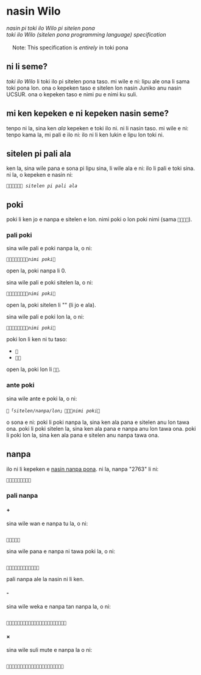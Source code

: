 # nasin Wilo
*nasin pi toki ilo Wilo pi sitelen pona*
<br>
*toki ilo Wilo (sitelen pona programming language) specification*
<br><br>
&nbsp;&nbsp;&nbsp;&nbsp;Note: This specification is _entirely_ in toki pona

## ni li seme?
*toki ilo Wilo* li toki ilo pi sitelen pona taso. mi wile e ni: lipu ale ona li sama toki pona lon. ona o kepeken taso e sitelen lon nasin Juniko anu nasin UCSUR. ona o kepeken taso e nimi pu e nimi ku suli.

## mi ken kepeken e ni kepeken nasin seme?
tenpo ni la, sina ken *ala* kepeken e toki ilo ni. ni li nasin taso. mi wile e ni: tenpo kama la, mi pali e ilo ni: ilo ni li ken lukin e lipu lon toki ni.

## sitelen pi pali ala
ken la, sina wile pana e sona pi lipu sina, li wile ala e ni: ilo li pali e toki sina. ni la, o kepeken e nasin ni:

<code>󱥄󱥉󱤂󱤉󱥁󱦝 <i>sitelen pi pali ala</i></code>

## poki
poki li ken jo e nanpa e sitelen e lon.
nimi poki o lon poki nimi (sama <code>󱦐󱤽󱤑󱦑</code>).

### pali poki
sina wile pali e poki nanpa la, o ni:

<code>󱥄󱥉󱤉󱥓󱤽󱥍󱥂󱦐<i>nimi poki</i>󱦑</code>

open la, poki nanpa li 0.

sina wile pali e poki sitelen la, o ni:

<code>󱥄󱥉󱤉󱥓󱥠󱥍󱥂󱦐<i>nimi poki</i>󱦑</code>

open la, poki sitelen li "" (li jo e ala).

sina wile pali e poki lon la, o ni:

<code>󱥄󱥉󱤉󱥓󱤬󱥍󱥂󱦐<i>nimi poki</i>󱦑</code>

poki lon li ken ni tu taso:
* <code>󱤬</code>
* <code>󱤬󱤂</code>

open la, poki lon li <code>󱤬󱤂</code>.

### ante poki
sina wile ante e poki la, o ni:

<code>󱥄「<i>sitelen/nanpa/lon</i>」󱤉󱥓󱦐<i>nimi poki</i>󱦑</code>

o sona e ni: poki li poki nanpa la, sina ken ala pana e sitelen anu lon tawa ona. poki li poki sitelen la, sina ken ala pana e nanpa anu lon tawa ona. poki li poki lon la, sina ken ala pana e sitelen anu nanpa tawa ona.

## nanpa
ilo ni li kepeken e [nasin nanpa pona](https://sona.pona.la/wiki/nasin_nanpa_pona).
ni la, nanpa "2763" li ni:

<code>󱤼󱤭󱥮󱤄󱤼󱤼󱤼󱥮󱥳</code>

### pali nanpa
#### +
sina wile wan e nanpa tu la, o ni:

<code>
󱥳󱤊󱥮󱤧󱥙
</code>

sina wile pana e nanpa ni tawa poki la, o ni:

<code>
󱥄󱥁󱤉󱥓󱦐󱦑󱦝󱥳󱤊󱥮󱤧󱥙
</code>

pali nanpa ale la nasin ni li ken.

#### -
sina wile weka e nanpa tan nanpa la, o ni:

<code>
󱤴󱤓󱤉󱤚󱥮󱥳󱤡󱤴󱥌󱤉󱤚󱥮󱥩󱤑󱦜󱤴󱤓󱤉󱤚󱥍󱤼󱥙
</code>

#### ×
sina wile suli mute e nanpa la o ni:

<code>
󱥤󱥳󱤡󱤴󱤖󱤓󱤉󱤚󱤭󱦜󱥤󱥳󱥮󱤡󱤴󱤓󱤉󱤚󱥍󱤼󱥙
</code>